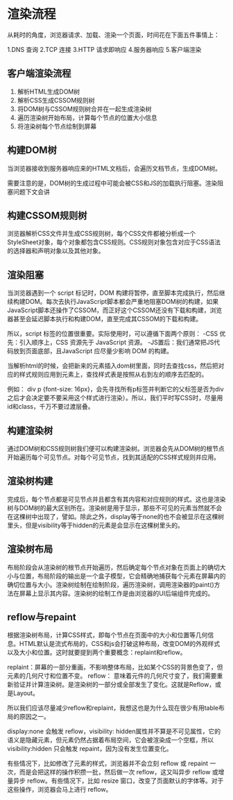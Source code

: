 # 渲染流程

从耗时的角度，浏览器请求、加载、渲染一个页面，时间花在下面五件事情上：

1.DNS 查询
2.TCP 连接
3.HTTP 请求即响应
4.服务器响应
5.客户端渲染

## 客户端渲染流程

1. 解析HTML生成DOM树
2. 解析CSS生成CSSOM规则树
3. 将DOM树与CSSOM规则树合并在一起生成渲染树
4. 遍历渲染树开始布局，计算每个节点的位置大小信息
5. 将渲染树每个节点绘制到屏幕

## 构建DOM树

当浏览器接收到服务器响应来的HTML文档后，会遍历文档节点，生成DOM树。

需要注意的是，DOM树的生成过程中可能会被CSS和JS的加载执行阻塞。渲染阻塞问题下文会讲

## 构建CSSOM规则树

浏览器解析CSS文件并生成CSS规则树，每个CSS文件都被分析成一个StyleSheet对象，每个对象都包含CSS规则。CSS规则对象包含对应于CSS语法的选择器和声明对象以及其他对象。

## 渲染阻塞

当浏览器遇到一个 script 标记时，DOM 构建将暂停，直至脚本完成执行，然后继续构建DOM。每次去执行JavaScript脚本都会严重地阻塞DOM树的构建，如果JavaScript脚本还操作了CSSOM，而正好这个CSSOM还没有下载和构建，浏览器甚至会延迟脚本执行和构建DOM，直至完成其CSSOM的下载和构建。

所以，script 标签的位置很重要。实际使用时，可以遵循下面两个原则：
-CSS 优先：引入顺序上，CSS 资源先于 JavaScript 资源。
-JS置后：我们通常把JS代码放到页面底部，且JavaScript 应尽量少影响 DOM 的构建。

当解析html的时候，会把新来的元素插入dom树里面，同时去查找css，然后把对应的样式规则应用到元素上，查找样式表是按照从右到左的顺序去匹配的。

例如： div p {font-size: 16px}，会先寻找所有p标签并判断它的父标签是否为div之后才会决定要不要采用这个样式进行渲染）。所以，我们平时写CSS时，尽量用id和class，千万不要过渡层叠。

## 构建渲染树

通过DOM树和CSS规则树我们便可以构建渲染树。浏览器会先从DOM树的根节点开始遍历每个可见节点。对每个可见节点，找到其适配的CSS样式规则并应用。

## 渲染树构建

完成后，每个节点都是可见节点并且都含有其内容和对应规则的样式。这也是渲染树与DOM树的最大区别所在。渲染树是用于显示，那些不可见的元素当然就不会在这棵树中出现了，譬如。除此之外，display等于none的也不会被显示在这棵树里头，但是visibility等于hidden的元素是会显示在这棵树里头的。

## 渲染树布局

布局阶段会从渲染树的根节点开始遍历，然后确定每个节点对象在页面上的确切大小与位置，布局阶段的输出是一个盒子模型，它会精确地捕获每个元素在屏幕内的确切位置与大小。渲染树绘制在绘制阶段，遍历渲染树，调用渲染器的paint()方法在屏幕上显示其内容。渲染树的绘制工作是由浏览器的UI后端组件完成的。

## reflow与repaint

根据渲染树布局，计算CSS样式，即每个节点在页面中的大小和位置等几何信息。HTML默认是流式布局的，CSS和js会打破这种布局，改变DOM的外观样式以及大小和位置。这时就要提到两个重要概念：replaint和reflow。

replaint：屏幕的一部分重画，不影响整体布局，比如某个CSS的背景色变了，但元素的几何尺寸和位置不变。
reflow： 意味着元件的几何尺寸变了，我们需要重新验证并计算渲染树。是渲染树的一部分或全部发生了变化。这就是Reflow，或是Layout。

所以我们应该尽量减少reflow和replaint，我想这也是为什么现在很少有用table布局的原因之一。

display:none 会触发 reflow，visibility: hidden属性并不算是不可见属性，它的语义是隐藏元素，但元素仍然占据着布局空间，它会被渲染成一个空框，所以visibility:hidden 只会触发 repaint，因为没有发生位置变化。

有些情况下，比如修改了元素的样式，浏览器并不会立刻 reflow 或 repaint 一次，而是会把这样的操作积攒一批，然后做一次 reflow，这又叫异步 reflow 或增量异步 reflow。有些情况下，比如 resize 窗口，改变了页面默认的字体等。对于这些操作，浏览器会马上进行 reflow。
